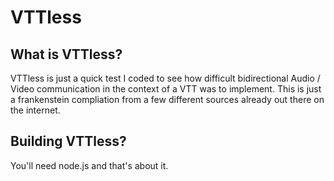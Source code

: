 <h1>VTTless</h1>
<h2>What is VTTless?</h2>

VTTless is just a quick test I coded to see how difficult bidirectional Audio / Video communication in the context of a VTT was to implement.   This is just a frankenstein compliation from a few different sources already out there on the internet.   

<h2>Building VTTless?</h2>
You'll need node.js and that's about it.
